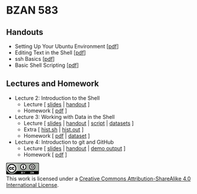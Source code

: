 # BZAN 583


## Handouts

* Setting Up Your Ubuntu Environment [[pdf](https://github.com/wrathematics/teaching/raw/master/2016-spring/bzan583/handouts/1_setup.pdf)]
* Editing Text in the Shell [[pdf](https://github.com/wrathematics/teaching/raw/master/2016-spring/bzan583/handouts/2_editors.pdf)]
* ssh Basics [[pdf](https://github.com/wrathematics/teaching/raw/master/2016-spring/bzan583/handouts/3_ssh.pdf)]
* Basic Shell Scripting [[pdf](https://github.com/wrathematics/teaching/raw/master/2016-spring/bzan583/handouts/4_scripting.pdf)]


## Lectures and Homework

* Lecture 2: Introduction to the Shell
    * Lecture [ [slides](https://github.com/wrathematics/teaching/raw/master/2016-spring/bzan583/lectures/lecture2.pdf) | [handout](https://github.com/wrathematics/teaching/raw/master/2016-spring/bzan583/lectures/lecture2_handout.pdf) ]
    * Homework [ [pdf](https://github.com/wrathematics/teaching/raw/master/2016-spring/bzan583/homework/homework1.pdf) ]
* Lecture 3: Working with Data in the Shell
    * Lecture [ [slides](https://github.com/wrathematics/teaching/raw/master/2016-spring/bzan583/lectures/lecture3.pdf) | [handout](https://github.com/wrathematics/teaching/raw/master/2016-spring/bzan583/lectures/lecture3_handout.pdf) | [script](https://raw.githubusercontent.com/wrathematics/teaching/master/2016-spring/bzan583/lectures/lec3.sh) | [datasets](https://github.com/wrathematics/teaching/raw/master/2016-spring/bzan583/lectures/data.tar.gz) ]
    * Extra [ [hist.sh](https://github.com/wrathematics/teaching/blob/master/2016-spring/bzan583/handouts/hist.sh) | [hist.out](https://github.com/wrathematics/teaching/blob/master/2016-spring/bzan583/handouts/hist.out) ]
    * Homework [ [pdf](https://github.com/wrathematics/teaching/raw/master/2016-spring/bzan583/homework/homework2.pdf) | [dataset](https://github.com/wrathematics/teaching/raw/master/2016-spring/bzan583/homework/iris.csv) ]
* Lecture 4: Introduction to git and GitHub
    * Lecture [ [slides](https://github.com/wrathematics/teaching/raw/master/2016-spring/bzan583/lectures/lecture4.pdf) | [handout](https://github.com/wrathematics/teaching/raw/master/2016-spring/bzan583/lectures/lecture4_handout.pdf) | [demo output](https://raw.githubusercontent.com/wrathematics/teaching/master/2016-spring/bzan583/lectures/lec4.out) ]
    * Homework [ [pdf](https://github.com/wrathematics/teaching/raw/master/2016-spring/bzan583/homework/homework3.pdf) ]


<a rel="license" href="http://creativecommons.org/licenses/by-sa/4.0/"><img alt="Creative Commons License" style="border-width:0" src="./pics/cc.png" /></a><br />This work is licensed under a <a rel="license" href="http://creativecommons.org/licenses/by-sa/4.0/">Creative Commons Attribution-ShareAlike 4.0 International License</a>.

